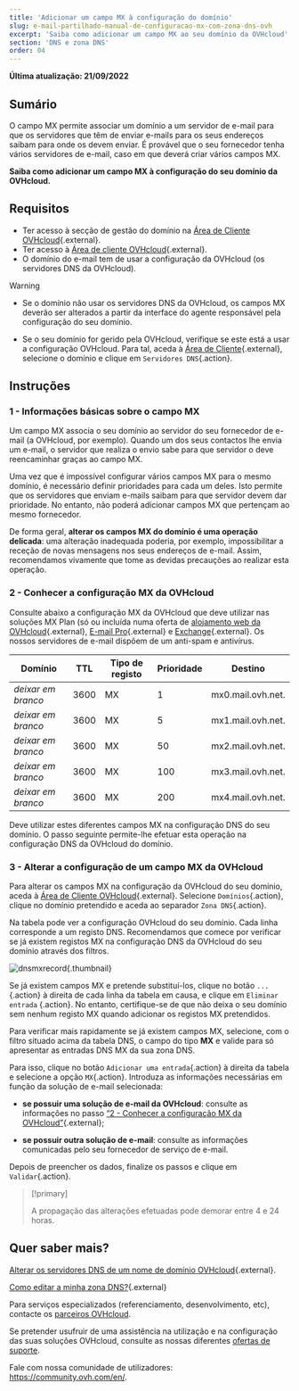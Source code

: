 ```yaml
---
title: 'Adicionar um campo MX à configuração do domínio'
slug: e-mail-partilhado-manual-de-configuracao-mx-com-zona-dns-ovh
excerpt: 'Saiba como adicionar um campo MX ao seu domínio da OVHcloud'
section: 'DNS e zona DNS'
order: 04
---
```


**Última atualização: 21/09/2022**

## Sumário

O campo MX permite associar um domínio a um servidor de e-mail para que os servidores que têm de enviar e-mails para os seus endereços saibam para onde os devem enviar. É provável que o seu fornecedor tenha vários servidores de e-mail, caso em que deverá criar vários campos MX.

**Saiba como adicionar um campo MX à configuração do seu domínio da OVHcloud.**

## Requisitos

- Ter acesso à secção de gestão do domínio na [Área de Cliente OVHcloud](https://www.ovh.com/auth/?action=gotomanager&from=https://www.ovh.pt/&ovhSubsidiary=pt){.external}.
- Ter acesso à [Área de cliente OVHcloud](https://www.ovh.com/auth/?action=gotomanager&from=https://www.ovh.pt/&ovhSubsidiary=pt){.external}.
- O domínio do e-mail tem de usar a configuração da OVHcloud (os servidores DNS da OVHcloud).

> [!warning]
>
> - Se o domínio não usar os servidores DNS da OVHcloud, os campos MX deverão ser alterados a partir da interface do agente responsável pela configuração do seu domínio.
>
> - Se o seu domínio for gerido pela OVHcloud, verifique se este está a usar a configuração OVHcloud. Para tal, aceda à [Área de Cliente](https://www.ovh.com/auth/?action=gotomanager&from=https://www.ovh.pt/&ovhSubsidiary=pt){.external}, selecione o domínio e clique em `Servidores DNS`{.action}.

## Instruções

### 1 - Informações básicas sobre o campo MX

Um campo MX associa o seu domínio ao servidor do seu fornecedor de e-mail (a OVHcloud, por exemplo). Quando um dos seus contactos lhe envia um e-mail, o servidor que realiza o envio sabe para que servidor o deve reencaminhar graças ao campo MX.

Uma vez que é impossível configurar vários campos MX para o mesmo domínio, é necessário definir prioridades para cada um deles. Isto permite que os servidores que enviam e-mails saibam para que servidor devem dar prioridade. No entanto, não poderá adicionar campos MX que pertençam ao mesmo fornecedor.

De forma geral, **alterar os campos MX do domínio é uma operação delicada**: uma alteração inadequada poderia, por exemplo, impossibilitar a receção de novas mensagens nos seus endereços de e-mail. Assim, recomendamos vivamente que tome as devidas precauções ao realizar esta operação.

### 2 - Conhecer a configuração MX da OVHcloud

Consulte abaixo a configuração MX da OVHcloud que deve utilizar nas soluções MX Plan (só ou incluída numa oferta de [alojamento web da OVHcloud](https://www.ovhcloud.com/pt/web-hosting/){.external}, [E-mail Pro](https://www.ovhcloud.com/pt/emails/email-pro/){.external} e [Exchange](https://www.ovh.com/pt/emails/){.external}. Os nossos servidores de e-mail dispõem de um anti-spam e antivírus.

| Domínio            | TTL  | Tipo de registo | Prioridade | Destino           |
| ------------------ | ---- | --------------- | ---------- | ----------------- |
| _deixar em branco_ | 3600 | MX              | 1          | mx0.mail.ovh.net. |
| _deixar em branco_ | 3600 | MX              | 5          | mx1.mail.ovh.net. |
| _deixar em branco_ | 3600 | MX              | 50         | mx2.mail.ovh.net. |
| _deixar em branco_ | 3600 | MX              | 100        | mx3.mail.ovh.net. |
| _deixar em branco_ | 3600 | MX              | 200        | mx4.mail.ovh.net. |

Deve utilizar estes diferentes campos MX na configuração DNS do seu domínio. O passo seguinte permite-lhe efetuar esta operação na configuração DNS da OVHcloud do domínio.

### 3 - Alterar a configuração de um campo MX da OVHcloud

Para alterar os campos MX na configuração da OVHcloud do seu domínio, aceda à [Área de Cliente OVHcloud](https://www.ovh.com/auth/?action=gotomanager&from=https://www.ovh.pt/&ovhSubsidiary=pt){.external}. Selecione `Domínios`{.action}, clique no domínio pretendido e aceda ao separador `Zona DNS`{.action}.

Na tabela pode ver a configuração OVHcloud do seu domínio. Cada linha corresponde a um registo DNS. Recomendamos que comece por verificar se já existem registos MX na configuração DNS da OVHcloud do seu domínio através dos filtros.

![dnsmxrecord](images/mx-records-dns-zone.png){.thumbnail}

Se já existem campos MX e pretende substituí-los, clique no botão `...`{.action} à direita de cada linha da tabela em causa, e clique em `Eliminar entrada` {.action}. No entanto, certifique-se de que não deixa o seu domínio sem nenhum registo MX quando adicionar os registos MX pretendidos.

Para verificar mais rapidamente se já existem campos MX, selecione, com o filtro situado acima da tabela DNS, o campo do tipo **MX** e valide para só apresentar as entradas DNS MX da sua zona DNS.

Para isso, clique no botão `Adicionar uma entrada`{.action} à direita da tabela e selecione a opção `MX`{.action}. Introduza as informações necessárias em função da solução de e-mail selecionada:

- **se possuir uma solução de e-mail da OVHcloud**: consulte as informações no passo [“2 - Conhecer a configuração MX da OVHcloud”](https://docs.ovh.com/pt/domains/e-mail-partilhado-manual-de-configuracao-mx-com-zona-dns-ovh/#2-conhecer-a-configuracao-mx-da-ovh){.external};

- **se possuir outra solução de e-mail**: consulte as informações comunicadas pelo seu fornecedor de serviço de e-mail.

Depois de preencher os dados, finalize os passos e clique em `Validar`{.action}.

> [!primary]
>
> A propagação das alterações efetuadas pode demorar entre 4 e 24 horas.

## Quer saber mais?

[Alterar os servidores DNS de um nome de domínio OVHcloud](https://docs.ovh.com/pt/domains/partilhado_generalidades_sobre_os_servidores_dns/){.external}.

[Como editar a minha zona DNS?](https://docs.ovh.com/pt/domains/alojamento_partilhado_como_editar_a_minha_zona_dns/){.external}

Para serviços especializados (referenciamento, desenvolvimento, etc), contacte os [parceiros OVHcloud](https://partner.ovhcloud.com/pt/).

Se pretender usufruir de uma assistência na utilização e na configuração das suas soluções OVHcloud, consulte as nossas diferentes [ofertas de suporte](https://www.ovhcloud.com/pt/support-levels/).

Fale com nossa comunidade de utilizadores: <https://community.ovh.com/en/>. 
